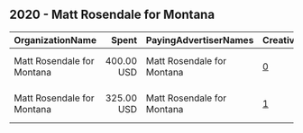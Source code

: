 ## 2020 - Matt Rosendale for Montana 
|OrganizationName|Spent|PayingAdvertiserNames|CreativeUrls|Impressions|Genders|AgeBrackets|CountryCodes|BillingAddresses|CandidateBallotInformation|
|:---|---:|:---|:---|---:|:---|:---|:---|:---|:---|
|Matt Rosendale for Montana|400.00 USD|Matt Rosendale for Montana|[0](https://www.snap.com/political-ads/asset/0c56810be6ccfb00d9a52d2d7f33f35d9dbb2e4db038bf05f0d7c5062efc83d2?mediaType=mp4)|262,030||17+|united states|"PO Box 4907,Helena,59604-4907,US"|Matt Rosendale for Montana|
|Matt Rosendale for Montana|325.00 USD|Matt Rosendale for Montana|[1](https://www.snap.com/political-ads/asset/c3c58a8427ce0a85aaaa59a6aea81f97107af88ff5017f4321fa6e4e0b0ee3e3?mediaType=mp4)|173,932||17+|united states|"PO Box 4907,Helena,59604-4907,US"|Matt Rosendale for Montana|
